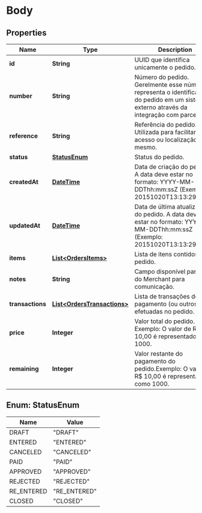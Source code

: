
# Body

## Properties
Name | Type | Description | Notes
------------ | ------------- | ------------- | -------------
**id** | **String** | UUID que identifica unicamente o pedido. | 
**number** | **String** | Número do pedido. Gerelmente esse número representa o identificador do pedido em um sistema externo através da integração com parceiros. |  [optional]
**reference** | **String** | Referência do pedido. Utilizada para facilitar o acesso ou localização do mesmo. |  [optional]
**status** | [**StatusEnum**](#StatusEnum) | Status do pedido. | 
**createdAt** | [**DateTime**](DateTime.md) | Data de criação do pedido. A data deve estar no formato: YYYY-MM-DDThh:mm:ssZ (Exemplo: 20151020T13:13:29.000Z) | 
**updatedAt** | [**DateTime**](DateTime.md) | Data de última atualização do pedido. A data deve estar no formato: YYYY-MM-DDThh:mm:ssZ (Exemplo: 20151020T13:13:29.000Z) | 
**items** | [**List&lt;OrdersItems&gt;**](OrdersItems.md) | Lista de itens contidos no pedido. | 
**notes** | **String** | Campo disponível para uso do Merchant para comunicação. |  [optional]
**transactions** | [**List&lt;OrdersTransactions&gt;**](OrdersTransactions.md) | Lista de transações de pagamento (ou outros tipos) efetuadas no pedido. | 
**price** | **Integer** | Valor total do pedido. Exemplo: O valor de R$ 10,00 é representado como 1000. | 
**remaining** | **Integer** | Valor restante do pagamento do pedido.Exemplo: O valor de R$ 10,00 é representado como 1000. | 


<a name="StatusEnum"></a>
## Enum: StatusEnum
Name | Value
---- | -----
DRAFT | &quot;DRAFT&quot;
ENTERED | &quot;ENTERED&quot;
CANCELED | &quot;CANCELED&quot;
PAID | &quot;PAID&quot;
APPROVED | &quot;APPROVED&quot;
REJECTED | &quot;REJECTED&quot;
RE_ENTERED | &quot;RE_ENTERED&quot;
CLOSED | &quot;CLOSED&quot;



